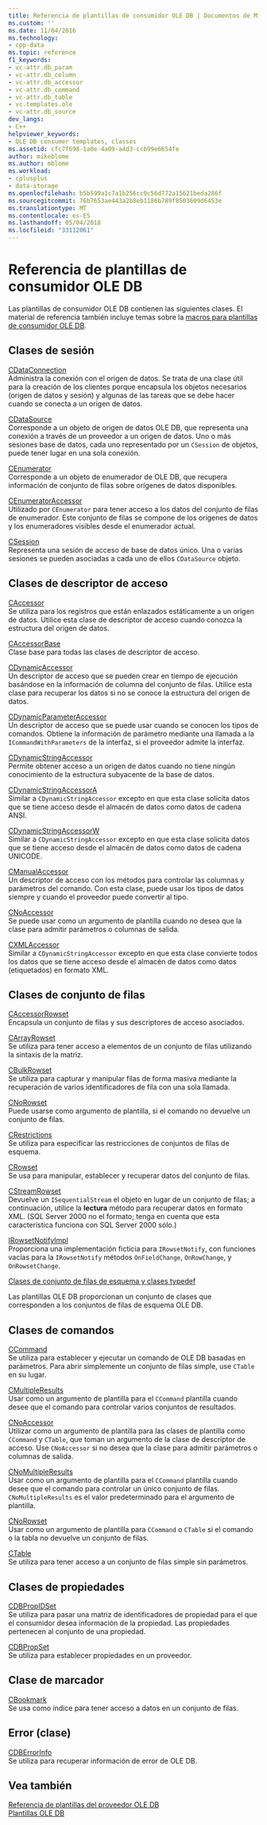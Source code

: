 ```yaml
---
title: Referencia de plantillas de consumidor OLE DB | Documentos de Microsoft
ms.custom: ''
ms.date: 11/04/2016
ms.technology:
- cpp-data
ms.topic: reference
f1_keywords:
- vc-attr.db_param
- vc-attr.db_column
- vc-attr.db_accessor
- vc-attr.db_command
- vc-attr.db_table
- vc.templates.ole
- vc-attr.db_source
dev_langs:
- C++
helpviewer_keywords:
- OLE DB consumer templates, classes
ms.assetid: cfc7f698-1a0e-4a09-a4d3-ccb99e6654fe
author: mikeblome
ms.author: mblome
ms.workload:
- cplusplus
- data-storage
ms.openlocfilehash: b5b599a1c7a1b256cc9c56d772a15621beda286f
ms.sourcegitcommit: 76b7653ae443a2b8eb1186b789f8503609d6453e
ms.translationtype: MT
ms.contentlocale: es-ES
ms.lasthandoff: 05/04/2018
ms.locfileid: "33112061"
---
```

# <a name="ole-db-consumer-templates-reference"></a>Referencia de plantillas de consumidor OLE DB
Las plantillas de consumidor OLE DB contienen las siguientes clases. El material de referencia también incluye temas sobre la [macros para plantillas de consumidor OLE DB](../../data/oledb/macros-and-global-functions-for-ole-db-consumer-templates.md).  
  
## <a name="session-classes"></a>Clases de sesión  
 [CDataConnection](../../data/oledb/cdataconnection-class.md)  
 Administra la conexión con el origen de datos. Se trata de una clase útil para la creación de los clientes porque encapsula los objetos necesarios (origen de datos y sesión) y algunas de las tareas que se debe hacer cuando se conecta a un origen de datos.  
  
 [CDataSource](../../data/oledb/cdatasource-class.md)  
 Corresponde a un objeto de origen de datos OLE DB, que representa una conexión a través de un proveedor a un origen de datos. Uno o más sesiones base de datos, cada uno representado por un `CSession` de objetos, puede tener lugar en una sola conexión.  
  
 [CEnumerator](../../data/oledb/cenumerator-class.md)  
 Corresponde a un objeto de enumerador de OLE DB, que recupera información de conjunto de filas sobre orígenes de datos disponibles.  
  
 [CEnumeratorAccessor](../../data/oledb/cenumeratoraccessor-class.md)  
 Utilizado por `CEnumerator` para tener acceso a los datos del conjunto de filas de enumerador. Este conjunto de filas se compone de los orígenes de datos y los enumeradores visibles desde el enumerador actual.  
  
 [CSession](../../data/oledb/csession-class.md)  
 Representa una sesión de acceso de base de datos único. Una o varias sesiones se pueden asociadas a cada uno de ellos `CDataSource` objeto.  
  
## <a name="accessor-classes"></a>Clases de descriptor de acceso  
 [CAccessor](../../data/oledb/caccessor-class.md)  
 Se utiliza para los registros que están enlazados estáticamente a un origen de datos. Utilice esta clase de descriptor de acceso cuando conozca la estructura del origen de datos.  
  
 [CAccessorBase](../../data/oledb/caccessorbase-class.md)  
 Clase base para todas las clases de descriptor de acceso.  
  
 [CDynamicAccessor](../../data/oledb/cdynamicaccessor-class.md)  
 Un descriptor de acceso que se pueden crear en tiempo de ejecución basándose en la información de columna del conjunto de filas. Utilice esta clase para recuperar los datos si no se conoce la estructura del origen de datos.  
  
 [CDynamicParameterAccessor](../../data/oledb/cdynamicparameteraccessor-class.md)  
 Un descriptor de acceso que se puede usar cuando se conocen los tipos de comandos. Obtiene la información de parámetro mediante una llamada a la `ICommandWithParameters` de la interfaz, si el proveedor admite la interfaz.  
  
 [CDynamicStringAccessor](../../data/oledb/cdynamicstringaccessor-class.md)  
 Permite obtener acceso a un origen de datos cuando no tiene ningún conocimiento de la estructura subyacente de la base de datos.  
  
 [CDynamicStringAccessorA](../../data/oledb/cdynamicstringaccessora-class.md)  
 Similar a `CDynamicStringAccessor` excepto en que esta clase solicita datos que se tiene acceso desde el almacén de datos como datos de cadena ANSI.  
  
 [CDynamicStringAccessorW](../../data/oledb/cdynamicstringaccessorw-class.md)  
 Similar a `CDynamicStringAccessor` excepto en que esta clase solicita datos que se tiene acceso desde el almacén de datos como datos de cadena UNICODE.  
  
 [CManualAccessor](../../data/oledb/cmanualaccessor-class.md)  
 Un descriptor de acceso con los métodos para controlar las columnas y parámetros del comando. Con esta clase, puede usar los tipos de datos siempre y cuando el proveedor puede convertir al tipo.  
  
 [CNoAccessor](../../data/oledb/cnoaccessor-class.md)  
 Se puede usar como un argumento de plantilla cuando no desea que la clase para admitir parámetros o columnas de salida.  
  
 [CXMLAccessor](../../data/oledb/cxmlaccessor-class.md)  
 Similar a `CDynamicStringAccessor` excepto en que esta clase convierte todos los datos que se tiene acceso desde el almacén de datos como datos (etiquetados) en formato XML.  
  
## <a name="rowset-classes"></a>Clases de conjunto de filas  
 [CAccessorRowset](../../data/oledb/caccessorrowset-class.md)  
 Encapsula un conjunto de filas y sus descriptores de acceso asociados.  
  
 [CArrayRowset](../../data/oledb/carrayrowset-class.md)  
 Se utiliza para tener acceso a elementos de un conjunto de filas utilizando la sintaxis de la matriz.  
  
 [CBulkRowset](../../data/oledb/cbulkrowset-class.md)  
 Se utiliza para capturar y manipular filas de forma masiva mediante la recuperación de varios identificadores de fila con una sola llamada.  
  
 [CNoRowset](../../data/oledb/cnorowset-class.md)  
 Puede usarse como argumento de plantilla, si el comando no devuelve un conjunto de filas.  
  
 [CRestrictions](../../data/oledb/crestrictions-class.md)  
 Se utiliza para especificar las restricciones de conjuntos de filas de esquema.  
  
 [CRowset](../../data/oledb/crowset-class.md)  
 Se usa para manipular, establecer y recuperar datos del conjunto de filas.  
  
 [CStreamRowset](../../data/oledb/cstreamrowset-class.md)  
 Devuelve un `ISequentialStream` el objeto en lugar de un conjunto de filas; a continuación, utilice la **lectura** método para recuperar datos en formato XML. (SQL Server 2000 no el formato; tenga en cuenta que esta característica funciona con SQL Server 2000 sólo.)  
  
 [IRowsetNotifyImpl](../../data/oledb/irowsetnotifyimpl-class.md)  
 Proporciona una implementación ficticia para `IRowsetNotify`, con funciones vacías para la `IRowsetNotify` métodos `OnFieldChange`, `OnRowChange`, y `OnRowsetChange`.  
  
 [Clases de conjunto de filas de esquema y clases typedef](../../data/oledb/schema-rowset-classes-and-typedef-classes.md)  
  
 Las plantillas OLE DB proporcionan un conjunto de clases que corresponden a los conjuntos de filas de esquema OLE DB.  
  
## <a name="command-classes"></a>Clases de comandos  
 [CCommand](../../data/oledb/ccommand-class.md)  
 Se utiliza para establecer y ejecutar un comando de OLE DB basadas en parámetros. Para abrir simplemente un conjunto de filas simple, use `CTable` en su lugar.  
  
 [CMultipleResults](../../data/oledb/cmultipleresults-class.md)  
 Usar como un argumento de plantilla para el `CCommand` plantilla cuando desee que el comando para controlar varios conjuntos de resultados.  
  
 [CNoAccessor](../../data/oledb/cnoaccessor-class.md)  
 Utilizar como un argumento de plantilla para las clases de plantilla como `CCommand` y `CTable`, que toman un argumento de la clase de descriptor de acceso. Use `CNoAccessor` si no desea que la clase para admitir parámetros o columnas de salida.  
  
 [CNoMultipleResults](../../data/oledb/cnomultipleresults-class.md)  
 Usar como un argumento de plantilla para el `CCommand` plantilla cuando desee que el comando para controlar un único conjunto de filas. `CNoMultipleResults` es el valor predeterminado para el argumento de plantilla.  
  
 [CNoRowset](../../data/oledb/cnorowset-class.md)  
 Usar como un argumento de plantilla para `CCommand` o `CTable` si el comando o la tabla no devuelve un conjunto de filas.  
  
 [CTable](../../data/oledb/ctable-class.md)  
 Se utiliza para tener acceso a un conjunto de filas simple sin parámetros.  
  
## <a name="property-classes"></a>Clases de propiedades  
 [CDBPropIDSet](../../data/oledb/cdbpropidset-class.md)  
 Se utiliza para pasar una matriz de identificadores de propiedad para el que el consumidor desea información de la propiedad. Las propiedades pertenecen al conjunto de una propiedad.  
  
 [CDBPropSet](../../data/oledb/cdbpropset-class.md)  
 Se utiliza para establecer propiedades en un proveedor.  
  
## <a name="bookmark-class"></a>Clase de marcador  
 [CBookmark](../../data/oledb/cbookmark-class.md)  
 Se usa como índice para tener acceso a datos en un conjunto de filas.  
  
## <a name="error-class"></a>Error (clase)  
 [CDBErrorInfo](../../data/oledb/cdberrorinfo-class.md)  
 Se utiliza para recuperar información de error de OLE DB.  
  
## <a name="see-also"></a>Vea también  
 [Referencia de plantillas del proveedor OLE DB](../../data/oledb/ole-db-provider-templates-reference.md)   
 [Plantillas OLE DB](../../data/oledb/ole-db-templates.md)